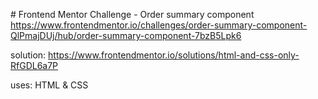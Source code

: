 # Frontend Mentor Challenge - Order summary component
https://www.frontendmentor.io/challenges/order-summary-component-QlPmajDUj/hub/order-summary-component-7bzB5Lpk6

solution: https://www.frontendmentor.io/solutions/html-and-css-only-RfGDL6a7P

uses: HTML & CSS
